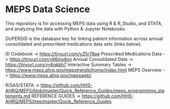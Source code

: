 # MEPS Data Science
This repository is for accessing MEPS data using R & R_Studio, and STATA, and analyzing the data with Python & Jupyter Notebooks.

DUPERSID is the database key for linking patient information across annual consolidated and prescribed medications data sets (links below).

ID Codebook -> https://tinyurl.com/y25r78pe
Prescribed Medications Data -> https://tinyurl.com/y66mxlbm
Annual Consolidated Data -> https://tinyurl.com/yy6qkbh7
Interactive Summary Tables -> https://www.meps.ahrq.gov/mepstrends/home/index.html
MEPS Overview -> https://www.meps.ahrq.gov/mepsweb/

R/SAS/STATA -> https://github.com/HHS-AHRQ/MEPS/blob/master/Quick_Reference_Guides/meps_programming_statements.md
REFERENCE GUIDES -> https://github.com/HHS-AHRQ/MEPS/tree/master/Quick_Reference_Guides
